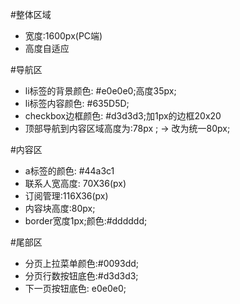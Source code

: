 #整体区域
- 宽度:1600px(PC端)
- 高度自适应

#导航区
- li标签的背景颜色: #e0e0e0;高度35px;
- li标签内容颜色: #635D5D;
- checkbox边框颜色: #d3d3d3;加1px的边框20x20
- 顶部导航到内容区域高度为:78px ; -> 改为统一80px;

#内容区
- a标签的颜色: #44a3c1
- 联系人宽高度: 70X36(px)
- 订阅管理:116X36(px)
- 内容块高度:80px;
- border宽度1px;颜色:#dddddd;


#尾部区
- 分页上拉菜单颜色:#0093dd;
- 分页行数按钮底色:#d3d3d3;
- 下一页按钮底色: e0e0e0;
